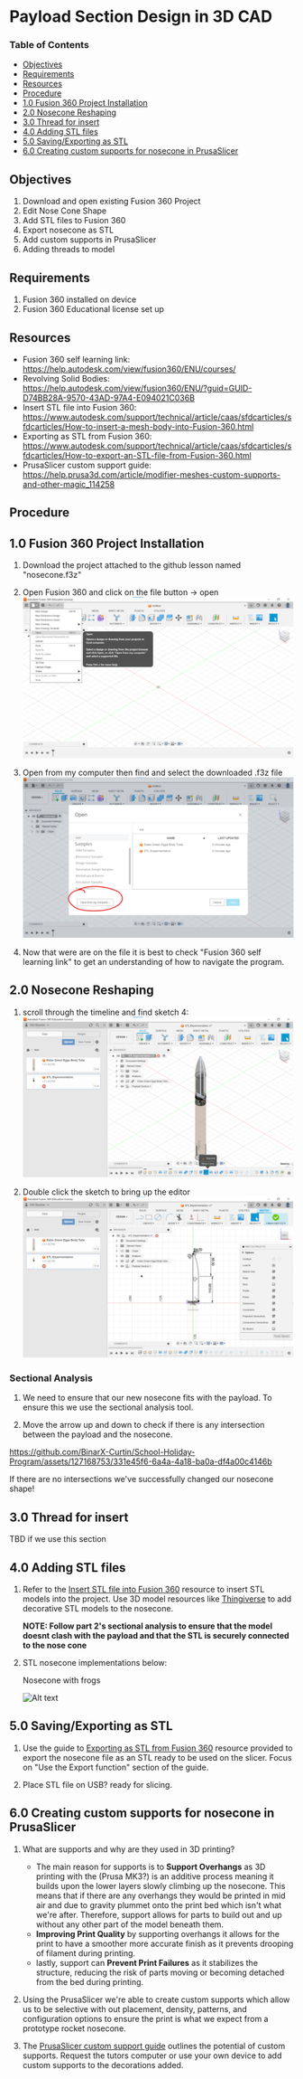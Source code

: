 # Payload Section Design in 3D CAD <!-- omit from toc -->

### Table of Contents <!-- omit from toc -->
- [Objectives](#objectives)
- [Requirements](#requirements)
- [Resources](#resources)
- [Procedure](#procedure)
- [1.0 Fusion 360 Project Installation](#10-fusion-360-project-installation)
- [2.0 Nosecone Reshaping](#20-nosecone-reshaping)
- [3.0 Thread for insert](#30-thread-for-insert)
- [4.0 Adding STL files](#40-adding-stl-files)
- [5.0 Saving/Exporting as STL](#50-savingexporting-as-stl)
- [6.0 Creating custom supports for nosecone in PrusaSlicer](#60-creating-custom-supports-for-nosecone-in-prusaslicer)


## Objectives
1. Download and open existing Fusion 360 Project
1. Edit Nose Cone Shape
1. Add STL files to Fusion 360 
1. Export nosecone as STL
1. Add custom supports in PrusaSlicer
1. Adding threads to model

## Requirements
1. Fusion 360 installed on device
2. Fusion 360 Educational license set up

## Resources
- Fusion 360 self learning link: https://help.autodesk.com/view/fusion360/ENU/courses/
- Revolving Solid Bodies: https://help.autodesk.com/view/fusion360/ENU/?guid=GUID-D74BB28A-9570-43AD-97A4-E094021C036B
- Insert STL file into Fusion 360: https://www.autodesk.com/support/technical/article/caas/sfdcarticles/sfdcarticles/How-to-insert-a-mesh-body-into-Fusion-360.html
- Exporting as STL from Fusion 360: https://www.autodesk.com/support/technical/article/caas/sfdcarticles/sfdcarticles/How-to-export-an-STL-file-from-Fusion-360.html
- PrusaSlicer custom support guide: https://help.prusa3d.com/article/modifier-meshes-custom-supports-and-other-magic_114258

## Procedure

## 1.0 Fusion 360 Project Installation

1. Download the project attached to the github lesson named "nosecone.f3z"

1. Open Fusion 360 and click on the file button -> open
![Alt text](Fusion360_open_file.png)

1. Open from my computer then find and select the downloaded .f3z file
![Alt text](Fusion360_open_fmc.png)

1. Now that were are on the file it is best to check "Fusion 360 self learning link" to get an understanding of how to navigate the program.

## 2.0 Nosecone Reshaping

1. scroll through the timeline and find sketch 4: 
![Alt text](Fusion360_sketch4.png)

1. Double click the sketch to bring up the editor
![Alt text](Fusion360_sketch4_edit.png)

### Sectional Analysis <!-- omit from toc -->

1. We need to ensure that our new nosecone fits with the payload. To ensure this we use the sectional analysis tool.

2. Move the arrow up and down to check if there is any intersection between the payload and the nosecone.


https://github.com/BinarX-Curtin/School-Holiday-Program/assets/127168753/331e45f6-6a4a-4a18-ba0a-df4a00c4146b


If there are no intersections we've successfully changed our nosecone shape!

## 3.0 Thread for insert

TBD if we use this section

## 4.0 Adding STL files

1. Refer to the [Insert STL file into Fusion 360](https://www.autodesk.com/support/technical/article/caas/sfdcarticles/sfdcarticles/How-to-insert-a-mesh-body-into-Fusion-360.html) resource to insert STL models into the project.
   Use 3D model resources like [Thingiverse](https://www.thingiverse.com/) to add decorative STL models to the nosecone.

   **NOTE: Follow part 2's sectional analysis to ensure that the model doesnt clash with the payload and that the STL is securely connected to the nose cone**

1. STL nosecone implementations below:

    Nosecone with frogs

    ![Alt text](placeholder.jpeg)


## 5.0 Saving/Exporting as STL

1. Use the guide to [Exporting as STL from Fusion 360](https://www.autodesk.com/support/technical/article/caas/sfdcarticles/sfdcarticles/How-to-export-an-STL-file-from-Fusion-360.html) resource provided to export the nosecone file as an STL ready to be used on the slicer. Focus on "Use the Export function" section of the guide.

1. Place STL file on USB? ready for slicing.

## 6.0 Creating custom supports for nosecone in PrusaSlicer

1. What are supports and why are they used in 3D printing?
   - The main reason for supports is to **Support Overhangs** as 3D printing with the (Prusa MK3?) is an additive process meaning it builds upon the lower layers slowly climbing up the nosecone. This means that if there are any overhangs they would be printed in mid air and due to gravity plummet onto the print bed which isn't what we're after. Therefore, support allows for parts to build out and up without any other part of the model beneath them.
   - **Improving Print Quality** by supporting overhangs it allows for the print to have a smoother more accurate finish as it prevents drooping of filament during printing.
   - lastly, support can **Prevent Print Failures** as it stabilizes the structure, reducing the risk of parts moving or becoming detached from the bed during printing.

1. Using the PrusaSlicer we're able to create custom supports which allow us to be selective with out placement, density, patterns, and configuration options to ensure the print is what we expect from a prototype rocket nosecone.

1. The [PrusaSlicer custom support guide](https://help.prusa3d.com/article/modifier-meshes-custom-supports-and-other-magic_114258) outlines the potential of custom supports.
    Request the tutors computer or use your own device to add custom supports to the decorations added.




